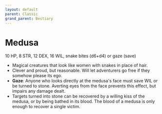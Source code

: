 ```yaml
---
layout: default
parent: Classic
grand_parent: Bestiary
---
```


# Medusa

10 HP, 8 STR, 12 DEX, 16 WIL, snake bites (d6+d4) or gaze (save)

- Magical creatures that look like women with snakes in place of hair.
- Clever and proud, but reasonable. Will let adventurers go free if they somehow please its ego.
- **Gaze**: Anyone who looks directly at the medusa's face must save WIL or be turned to stone. Averting eyes from the face prevents this effect, but impairs any damage dealt.
- Targets turned into stone can be recovered by a willing kiss of the medusa, or by being bathed in its blood. The blood of a medusa is only enough to recover a single victim.

